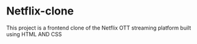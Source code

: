 # Netflix-clone
This project is a frontend clone of the Netflix OTT streaming platform built using HTML AND CSS
